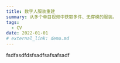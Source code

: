 ```yaml
---
title: 数字人服装重建
summary: 从多个单目视频中获取多件、无穿模的服装。
tags:
  - CV
date: 2022-01-01
# external_link: demo.md
---
```

fsdfasdfdsfsadfsafsafsadf